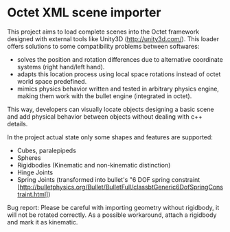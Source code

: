 # Octet XML scene importer

This project aims to load complete scenes into the Octet framework designed with external tools like Unity3D (http://unity3d.com/).
This loader offers solutions to some compatibility problems between softwares:

- solves the position and rotation differences due to alternative coordinate systems (right hand/left hand).
- adapts this location process using local space rotations instead of octet world space predefined.
- mimics physics behavior written and tested in arbitrary physics engine, making them work with the bullet engine (integrated in octet).

This way, developers can visually locate objects designing a basic scene and add physical behavior between objects without dealing with c++ details.

In the project actual state only some shapes and features are supported:

- Cubes, paralepipeds
- Spheres
- Rigidbodies (Kinematic and non-kinematic distinction)
- Hinge Joints
- Spring Joints (transformed into bullet's "6 DOF spring constraint [http://bulletphysics.org/Bullet/BulletFull/classbtGeneric6DofSpringConstraint.html])

Bug report:
Please be careful with importing geometry without rigidbody, it will not be rotated correctly. As a possible workaround, attach a rigidbody and mark it as kinematic.
